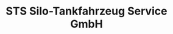 ---
title: "STS Silo-Tankfahrzeug Service GmbH"
url: /karlsruhe/sts-silo-tankfahrzeug-service-gmbh/
shop: Allgemein
---